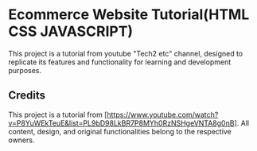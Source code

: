 # Ecommerce Website Tutorial(HTML CSS JAVASCRIPT)

This project is a tutorial from youtube "Tech2 etc" channel, designed to replicate its features and functionality for learning and development purposes.

## Credits
This project is a tutorial from [https://www.youtube.com/watch?v=P8YuWEkTeuE&list=PL9bD98LkBR7P8MYh0RzNSHgeVNTA8g0nB]. All content, design, and original functionalities belong to the respective owners.
